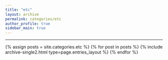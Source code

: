```yaml
---
title: "etc"
layout: archive
permalink: categories/etc
author_profile: true
sidebar_main: true
---
```


***

{% assign posts = site.categories.etc %}
{% for post in posts %} {% include archive-single2.html type=page.entries_layout %} {% endfor %}
